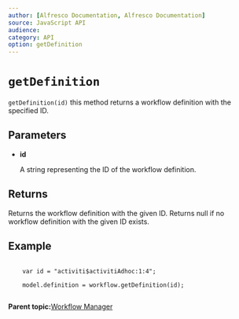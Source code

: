 ```yaml
---
author: [Alfresco Documentation, Alfresco Documentation]
source: JavaScript API
audience: 
category: API
option: getDefinition
---
```


# `getDefinition`

`getDefinition(id)` this method returns a workflow definition with the specified ID.

## Parameters

-   **id**

    A string representing the ID of the workflow definition.


## Returns

Returns the workflow definition with the given ID. Returns null if no workflow definition with the given ID exists.

## Example

```

    var id = "activiti$activitiAdhoc:1:4";
    
    model.definition = workflow.getDefinition(id);        
      
```

**Parent topic:**[Workflow Manager](../references/API-JS-WorkflowManager.md)

